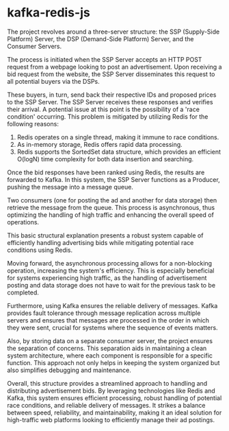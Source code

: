 # kafka-redis-js

The project revolves around a three-server structure: the SSP (Supply-Side Platform) Server, the DSP (Demand-Side Platform) Server, and the Consumer Servers.

The process is initiated when the SSP Server accepts an HTTP POST request from a webpage looking to post an advertisement. Upon receiving a bid request from the website, the SSP Server disseminates this request to all potential buyers via the DSPs.

These buyers, in turn, send back their respective IDs and proposed prices to the SSP Server. The SSP Server receives these responses and verifies their arrival. A potential issue at this point is the possibility of a 'race condition' occurring. This problem is mitigated by utilizing Redis for the following reasons:

1. Redis operates on a single thread, making it immune to race conditions.
2. As in-memory storage, Redis offers rapid data processing.
3. Redis supports the SortedSet data structure, which provides an efficient O(logN) time complexity for both data insertion and searching. 

Once the bid responses have been ranked using Redis, the results are forwarded to Kafka. In this system, the SSP Server functions as a Producer, pushing the message into a message queue.

Two consumers (one for posting the ad and another for data storage) then retrieve the message from the queue. This process is asynchronous, thus optimizing the handling of high traffic and enhancing the overall speed of operations.

This basic structural explanation presents a robust system capable of efficiently handling advertising bids while mitigating potential race conditions using Redis.

Moving forward, the asynchronous processing allows for a non-blocking operation, increasing the system's efficiency. This is especially beneficial for systems experiencing high traffic, as the handling of advertisement posting and data storage does not have to wait for the previous task to be completed. 

Furthermore, using Kafka ensures the reliable delivery of messages. Kafka provides fault tolerance through message replication across multiple servers and ensures that messages are processed in the order in which they were sent, crucial for systems where the sequence of events matters. 

Also, by storing data on a separate consumer server, the project ensures the separation of concerns. This separation aids in maintaining a clean system architecture, where each component is responsible for a specific function. This approach not only helps in keeping the system organized but also simplifies debugging and maintenance.

Overall, this structure provides a streamlined approach to handling and distributing advertisement bids. By leveraging technologies like Redis and Kafka, this system ensures efficient processing, robust handling of potential race conditions, and reliable delivery of messages. It strikes a balance between speed, reliability, and maintainability, making it an ideal solution for high-traffic web platforms looking to efficiently manage their ad postings.
